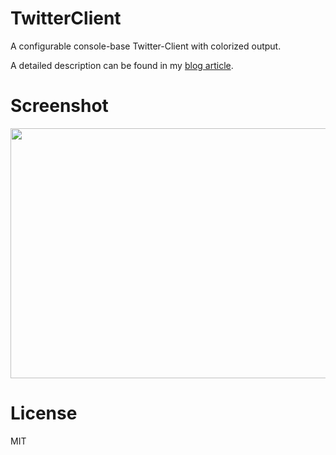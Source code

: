 # TwitterClient

A configurable console-base Twitter-Client with colorized output.

A detailed description can be found in my <a href="http://blog.brakmic.com/writing-a-console-twitter-client-in-python/" target="_blank">blog article</a>.

# Screenshot

<img src="http://fs5.directupload.net/images/151010/rte3vjhy.png" width="600" height="400">

# License

MIT
